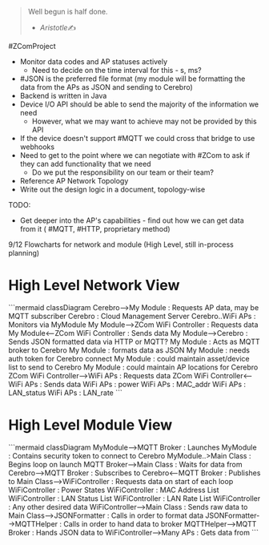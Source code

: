 > Well begun is half done.
>
> - <cite>Aristotle</cite>✍️

#ZComProject
- Monitor data codes and AP statuses actively
	- Need to decide on the time interval for this - s, ms?
- #JSON is the preferred file format (my module will be formatting the data from the APs as JSON and sending to Cerebro)
- Backend is written in Java
- Device I/O API should be able to send the majority of the information we need
	- However, what we may want to achieve may not be provided by this API
- If the device doesn't support #MQTT we could cross that bridge to use webhooks
- Need to get to the point where we can negotiate with #ZCom to ask if they can add functionality that we need
	- Do we put the responsibility on our team or their team?
- Reference AP Network Topology
- Write out the design logic in a document, topology-wise

TODO:
- Get deeper into the AP's capabilities - find out how we can get data from it ( #MQTT, #HTTP, proprietary method)

9/12 Flowcharts for network and module (High Level, still in-process planning)

<h1> High Level Network View </h1>
```mermaid
classDiagram
Cerebro-->My Module : Requests AP data, may be MQTT subscriber
Cerebro : Cloud Management Server
Cerebro..WiFi APs : Monitors via MyModule
My Module-->ZCom WiFi Controller : Requests data
My Module<--ZCom WiFi Controller : Sends data
My Module-->Cerebro : Sends JSON formatted data via HTTP or MQTT?
My Module : Acts as MQTT broker to Cerebro
My Module : formats data as JSON
My Module : needs auth token for Cerebro connect
My Module : could maintain asset/device list to send to Cerebro
My Module : could maintain AP locations for Cerebro
ZCom WiFi Controller-->WiFi APs : Requests data
ZCom WiFi Controller<--WiFi APs : Sends data
WiFi APs : power
WiFi APs : MAC_addr
WiFi APs : LAN_status
WiFi APs : LAN_rate
``` 

<h1>High Level Module View</h1>
```mermaid
classDiagram
MyModule-->MQTT Broker : Launches
MyModule : Contains security token to connect to Cerebro
MyModule..>Main Class : Begins loop on launch
MQTT Broker-->Main Class : Waits for data from
Cerebro-->MQTT Broker : Subscribes to
Cerebro<--MQTT Broker : Publishes to
Main Class-->WiFiController : Requests data on start of each loop
WiFiController : Power States
WiFiController : MAC Address List
WiFiController : LAN Status List
WiFiController : LAN Rate List
WiFiController : Any other desired data
WiFiController-->Main Class : Sends raw data to
Main Class-->JSONFormatter : Calls in order to format data
JSONFormatter-->MQTTHelper : Calls in order to hand data to broker
MQTTHelper-->MQTT Broker : Hands JSON data to
WiFiController-->Many APs : Gets data from
```